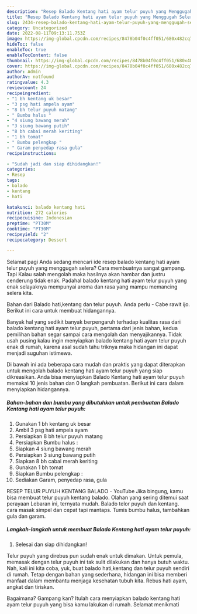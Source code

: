 ```yaml
---
description: "Resep Balado Kentang hati ayam telur puyuh yang Menggugah Selera"
title: "Resep Balado Kentang hati ayam telur puyuh yang Menggugah Selera"
slug: 2434-resep-balado-kentang-hati-ayam-telur-puyuh-yang-menggugah-selera
category: Uncategorized
date: 2022-08-11T09:13:11.753Z
image: https://img-global.cpcdn.com/recipes/8478b04f0c4ff051/680x482cq70/balado-kentang-hati-ayam-telur-puyuh-foto-resep-utama.jpg
hideToc: false
enableToc: true
enableTocContent: false
thumbnail: https://img-global.cpcdn.com/recipes/8478b04f0c4ff051/680x482cq70/balado-kentang-hati-ayam-telur-puyuh-foto-resep-utama.jpg
cover: https://img-global.cpcdn.com/recipes/8478b04f0c4ff051/680x482cq70/balado-kentang-hati-ayam-telur-puyuh-foto-resep-utama.jpg
author: Admin
authorAv: notfound
ratingvalue: 4.3
reviewcount: 24
recipeingredient:
- "1 bh kentang uk besar"
- "3 psg hati ampela ayam"
- "8 bh telur puyuh matang"
- " Bumbu halus "
- "4 siung bawang merah"
- "3 siung bawang putih"
- "8 bh cabai merah keriting"
- "1 bh tomat"
- " Bumbu pelengkap "
- " Garam penyedap rasa gula"
recipeinstructions:

- "Sudah jadi dan siap dihidangkan!"
categories:
- Resep
tags:
- balado
- kentang
- hati

katakunci: balado kentang hati 
nutrition: 272 calories
recipecuisine: Indonesian
preptime: "PT30M"
cooktime: "PT30M"
recipeyield: "2"
recipecategory: Dessert

---
```



Selamat pagi Anda sedang mencari ide resep balado kentang hati ayam telur puyuh yang menggugah selera? Cara membuatnya sangat gampang. Tapi Kalau salah mengolah maka hasilnya akan hambar dan justru cenderung tidak enak. Padahal balado kentang hati ayam telur puyuh yang enak selayaknya mempunyai aroma dan rasa yang mampu memancing selera kita.


Bahan dari Balado hati,kentang dan telur puyuh. Anda perlu - Cabe rawit ijo. Berikut ini cara untuk membuat hidangannya.

Banyak hal yang sedikit banyak berpengaruh terhadap kualitas rasa dari balado kentang hati ayam telur puyuh, pertama dari jenis bahan, kedua pemilihan bahan segar sampai cara mengolah dan menyajikannya. Tidak usah pusing kalau ingin menyiapkan balado kentang hati ayam telur puyuh enak di rumah, karena asal sudah tahu triknya maka hidangan ini dapat menjadi suguhan istimewa.


Di bawah ini ada beberapa cara mudah dan praktis yang dapat diterapkan untuk mengolah balado kentang hati ayam telur puyuh yang siap dikreasikan. Anda bisa menyiapkan Balado Kentang hati ayam telur puyuh memakai 10 jenis bahan dan 0 langkah pembuatan. Berikut ini cara dalam menyiapkan hidangannya.

<!--inarticleads1-->

##### Bahan-bahan dan bumbu yang dibutuhkan untuk pembuatan Balado Kentang hati ayam telur puyuh:

1. Gunakan 1 bh kentang uk besar
1. Ambil 3 psg hati ampela ayam
1. Persiapkan 8 bh telur puyuh matang
1. Persiapkan  Bumbu halus :
1. Siapkan 4 siung bawang merah
1. Persiapkan 3 siung bawang putih
1. Siapkan 8 bh cabai merah keriting
1. Gunakan 1 bh tomat
1. Siapkan  Bumbu pelengkap :
1. Sediakan  Garam, penyedap rasa, gula


RESEP TELUR PUYUH KENTANG BALADO - YouTube Jika bingung, kamu bisa membuat telur puyuh kentang balado. Olahan yang sering ditemui saat perayaan Lebaran ini, ternyata mudah. Balado telor puyuh dan kentang. cara masak simpel dan cepat tapi mantaps. Tumis bumbu halus, tambahkan gula dan garam. 

<!--inarticleads2-->

##### Langkah-langkah untuk membuat Balado Kentang hati ayam telur puyuh:


1. Selesai dan siap dihidangkan!

Telur puyuh yang direbus pun sudah enak untuk dimakan. Untuk pemula, memasak dengan telur puyuh ini tak sulit dilakukan dan hanya butuh waktu. Nah, kali ini kita coba, yuk, buat balado hati,kentang dan telur puyuh sendiri di rumah. Tetap dengan bahan yang sederhana, hidangan ini bisa memberi manfaat dalam membantu menjaga kesehatan tubuh kita. Rebus hati ayam, angkat dan tiriskan. 

Bagaimana? Gampang kan? Itulah cara menyiapkan balado kentang hati ayam telur puyuh yang bisa kamu lakukan di rumah. Selamat menikmati
